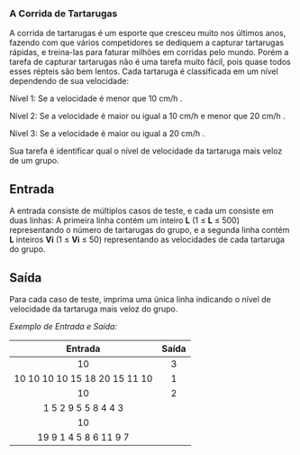 ### **A Corrida de Tartarugas**

A corrida de tartarugas é um esporte que cresceu muito nos últimos anos, fazendo com que vários competidores se dediquem a capturar tartarugas rápidas, e treina-las para faturar milhões em corridas pelo mundo. Porém a tarefa de capturar tartarugas não é uma tarefa muito fácil, pois quase todos esses répteis são bem lentos. Cada tartaruga é classificada em um nível dependendo de sua velocidade:

Nível 1: Se a velocidade é menor que 10 cm/h .

Nível 2: Se a velocidade é maior ou igual a 10 cm/h e menor que 20 cm/h .

Nível 3: Se a velocidade é maior ou igual a 20 cm/h .

Sua tarefa é identificar qual o nível de velocidade da tartaruga mais veloz de um grupo.

## Entrada

A entrada consiste de múltiplos casos de teste, e cada um consiste em duas linhas: A primeira linha contém um inteiro **L** (1 ≤ **L** ≤ 500) representando o número de tartarugas do grupo, e a segunda linha contém **L** inteiros **Vi** (1 ≤ **Vi** ≤ 50) representando as velocidades de cada tartaruga do grupo.

## Saída

Para cada caso de teste, imprima uma única linha indicando o nível de velocidade da tartaruga mais veloz do grupo.

*Exemplo de Entrada e Saída:*

|            Entrada            | Saída |
| :---------------------------: | :---: |
|              10               |   3   |
| 10 10 10 10 15 18 20 15 11 10 |   1   |
|              10               |   2   |
|      1 5 2 9 5 5 8 4 4 3      |       |
|              10               |       |
|     19 9 1 4 5 8 6 11 9 7     |       |

